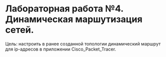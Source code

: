# Лабораторная работа №4. Динамическая маршутизация сетей.

Цель: настроить в ранее созданной топологии динамический маршрут для ip-адресов в приложении Cisco_Packet_Tracer.
